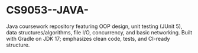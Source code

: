 # CS9053--JAVA-
Java coursework repository featuring OOP design, unit testing (JUnit 5), data structures/algorithms, file I/O, concurrency, and basic networking. Built with Gradle on JDK 17; emphasizes clean code, tests, and CI-ready structure.
